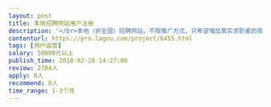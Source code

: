```yaml
---                
layout: post       
title: 本地招聘网站用户注册           
description: '</br>本地（非全国）招聘网站，不限推广方式，只希望增加真实求职者的简历注册，增加网站在当地的口碑和品牌知名度。</br>'     
contenturl: https://pro.lagou.com/project/6455.html      
tags: [用户运营]            
salary: 50000元以上          
publish_time: 2018-02-28 14:27:00         
review: 2784人                   
apply: 8人                   
recommend: 0人                   
time_range: 1-3个月              
---                 
```

